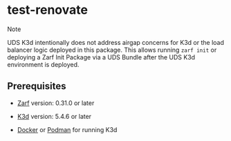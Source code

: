 # test-renovate

[//]: # (This is a comment.)

> [!NOTE]
> UDS K3d intentionally does not address airgap concerns for K3d or the load balancer logic deployed in this package. This allows running `zarf init` or deploying a Zarf Init Package via a UDS Bundle after the UDS K3d environment is deployed.

## Prerequisites

[//]: # (renovate: datasource=github-tags depName=defenseunicorns/zarf versioning=semver)

- [Zarf](https://docs.zarf.dev/docs/getting-started#installing-zarf) version: 0.31.0 or later

[//]: # (renovate: datasource=github-tags depName=k3d-io/k3d versioning=semver)

- [K3d](https://k3d.io/#installation) version: 5.4.6 or later

- [Docker](https://docs.docker.com/get-docker/) or [Podman](https://podman.io/getting-started/installation) for running K3d

